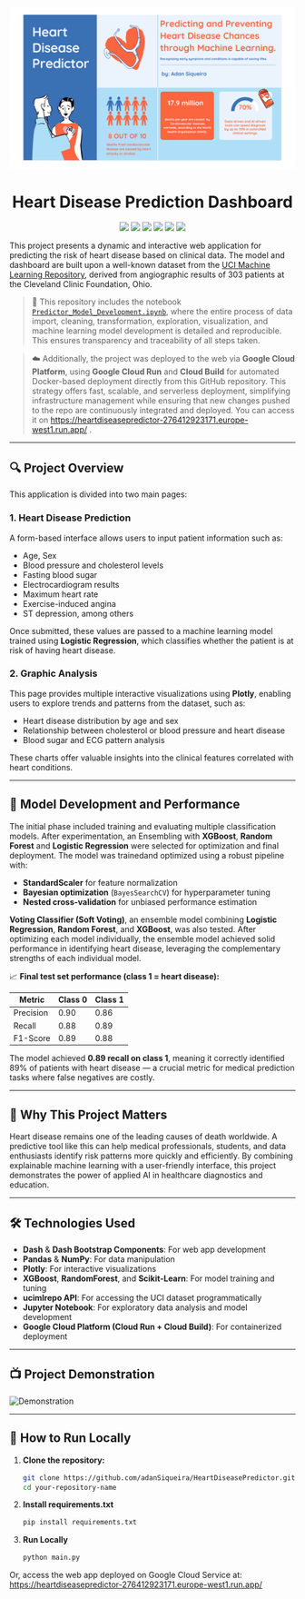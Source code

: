 ![Demonstration](banner.png)
<h1 align="center">Heart Disease Prediction Dashboard</h1>
<p align="center">
  <img src="https://img.shields.io/badge/Python-FFD43B?style=for-the-badge&logo=python&logoColor=blue">
  <img src="https://img.shields.io/badge/Pandas-2C2D72?style=for-the-badge&logo=pandas&logoColor=white">
  <img src="https://img.shields.io/badge/Numpy-777BB4?style=for-the-badge&logo=numpy&logoColor=white">
  <img src="https://img.shields.io/badge/Plotly-239120?style=for-the-badge&logo=plotly&logoColor=white">
  <img src="https://img.shields.io/badge/Bootstrap-563D7C?style=for-the-badge&logo=bootstrap&logoColor=white">
  <img src="https://img.shields.io/badge/scikit_learn-F7931E?style=for-the-badge&logo=scikit-learn&logoColor=white">
</p>

This project presents a dynamic and interactive web application for predicting the risk of heart disease based on clinical data. The model and dashboard are built upon a well-known dataset from the [UCI Machine Learning Repository](https://archive.ics.uci.edu/dataset/45/heart+disease), derived from angiographic results of 303 patients at the Cleveland Clinic Foundation, Ohio.

> 🧾 This repository includes the notebook [`Predictor_Model_Development.ipynb`](./Predictor_Model_Development.ipynb), where the entire process of data import, cleaning, transformation, exploration, visualization, and machine learning model development is detailed and reproducible. This ensures transparency and traceability of all steps taken.

> ☁️ Additionally, the project was deployed to the web via **Google Cloud Platform**, using **Google Cloud Run** and **Cloud Build** for automated Docker-based deployment directly from this GitHub repository. This strategy offers fast, scalable, and serverless deployment, simplifying infrastructure management while ensuring that new changes pushed to the repo are continuously integrated and deployed. You can access it on https://heartdiseasepredictor-276412923171.europe-west1.run.app/ .

---

## 🔍 Project Overview

This application is divided into two main pages:

### 1. **Heart Disease Prediction**

A form-based interface allows users to input patient information such as:
- Age, Sex
- Blood pressure and cholesterol levels
- Fasting blood sugar
- Electrocardiogram results
- Maximum heart rate
- Exercise-induced angina
- ST depression, among others

Once submitted, these values are passed to a machine learning model trained using **Logistic Regression**, which classifies whether the patient is at risk of having heart disease.

### 2. **Graphic Analysis**

This page provides multiple interactive visualizations using **Plotly**, enabling users to explore trends and patterns from the dataset, such as:
- Heart disease distribution by age and sex
- Relationship between cholesterol or blood pressure and heart disease
- Blood sugar and ECG pattern analysis

These charts offer valuable insights into the clinical features correlated with heart conditions.

---

## 🧠 Model Development and Performance

The initial phase included training and evaluating multiple classification models. After experimentation, an Ensembling with **XGBoost**, **Random Forest** and **Logistic Regression** were selected for optimization and final deployment. The model was trainedand optimized  using a robust pipeline with:

- **StandardScaler** for feature normalization  
- **Bayesian optimization** (`BayesSearchCV`) for hyperparameter tuning  
- **Nested cross-validation** for unbiased performance estimation

**Voting Classifier (Soft Voting)**, an ensemble model combining **Logistic Regression**, **Random Forest**, and **XGBoost**, was also tested. After optimizing each model individually, the ensemble model achieved solid performance in identifying heart disease, leveraging the complementary strengths of each individual model.

📈 **Final test set performance (class 1 = heart disease):**

| Metric    | Class 0 | Class 1 |
|-----------|---------|---------|
| Precision | 0.90    | 0.86    |
| Recall    | 0.88    | 0.89    |
| F1-Score  | 0.89    | 0.88    |

The model achieved **0.89 recall on class 1**, meaning it correctly identified 89% of patients with heart disease — a crucial metric for medical prediction tasks where false negatives are costly.

---

## 🚀 Why This Project Matters

Heart disease remains one of the leading causes of death worldwide. A predictive tool like this can help medical professionals, students, and data enthusiasts identify risk patterns more quickly and efficiently. By combining explainable machine learning with a user-friendly interface, this project demonstrates the power of applied AI in healthcare diagnostics and education.

---

## 🛠️ Technologies Used

- **Dash** & **Dash Bootstrap Components**: For web app development  
- **Pandas** & **NumPy**: For data manipulation  
- **Plotly**: For interactive visualizations  
- **XGBoost**, **RandomForest**, and **Scikit-Learn**: For model training and tuning  
- **ucimlrepo API**: For accessing the UCI dataset programmatically  
- **Jupyter Notebook**: For exploratory data analysis and model development  
- **Google Cloud Platform (Cloud Run + Cloud Build)**: For containerized deployment

---

## 📺 Project Demonstration

![Demonstration](projectDemo.gif)

---

## 🧪 How to Run Locally

1. **Clone the repository:**
   ```bash
   git clone https://github.com/adanSiqueira/HeartDiseasePredictor.git
   cd your-repository-name

2. **Install requirements.txt**
   ```bash
   pip install requirements.txt

3. **Run Locally**
   ```bash
   python main.py

Or, access the web app deployed on Google Cloud Service at: https://heartdiseasepredictor-276412923171.europe-west1.run.app/
